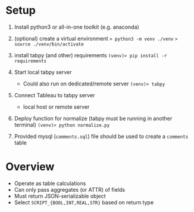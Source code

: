 # Setup
1. Install python3 or all-in-one toolkit (e.g. anaconda)

2. (optional) create a virtual environment
    `> python3 -m venv ./venv`
    `> source ./venv/bin/activate`

3. install tabpy (and other) requirements
    `(venv)> pip install -r requirements`

4. Start local tabpy server 
    * Could also run on dedicated/remote server
    `(venv)> tabpy`

5. Connect Tableau to tabpy server
    * local host or remote server

6. Deploy function for normalize (tabpy must be running in another terminal)
    `(venv)> python normalize.py`

7. Provided mysql (`comments.sql`) file should be used to create a `comments` table

# Overview
* Operate as table calculations
* Can only pass aggregates (or ATTR) of fields
* Must return JSON-serializable object
* Select `SCRIPT_{BOOL,INT,REAL,STR}` based on return type

